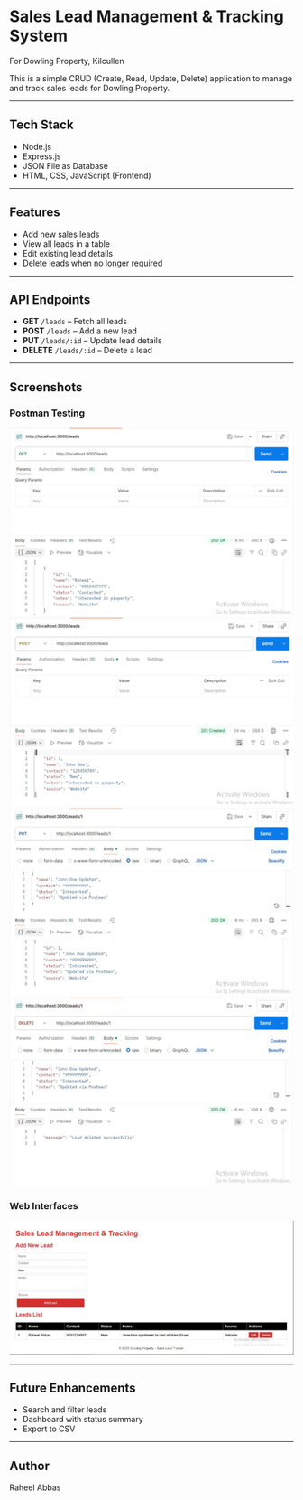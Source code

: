 # Sales Lead Management & Tracking System
For Dowling Property, Kilcullen

This is a simple CRUD (Create, Read, Update, Delete) application to manage and track sales leads for Dowling Property.

---

## Tech Stack
- Node.js
- Express.js
- JSON File as Database
- HTML, CSS, JavaScript (Frontend)

---

## Features
- Add new sales leads
- View all leads in a table
- Edit existing lead details
- Delete leads when no longer required

---

## API Endpoints
- **GET** `/leads` – Fetch all leads
- **POST** `/leads` – Add a new lead
- **PUT** `/leads/:id` – Update lead details
- **DELETE** `/leads/:id` – Delete a lead

---

## Screenshots
### Postman Testing
![GET](screenshots/postman_get.jpg)
![POST](screenshots/postman_post.jpg)
![PUT](screenshots/postman_put.jpg)
![DELETE](screenshots/postman_delete.jpg)

### Web Interfaces
![UI](screenshots/ui_full_app.jpg)


---

## Future Enhancements
- Search and filter leads
- Dashboard with status summary
- Export to CSV

---

## Author
Raheel Abbas
